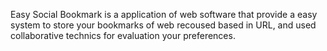 Easy Social Bookmark is a application of web software that provide a easy system to store your bookmarks of web recoused based in URL, and used collaborative technics for evaluation your preferences.
